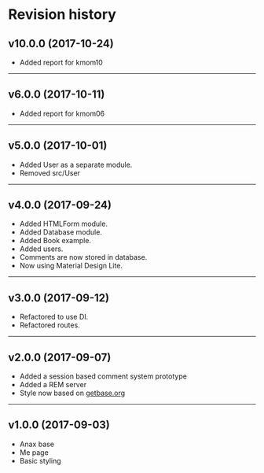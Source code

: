 # Revision history

## v10.0.0 (2017-10-24)
* Added report for kmom10

---

## v6.0.0 (2017-10-11)
* Added report for kmom06

---

## v5.0.0 (2017-10-01)
* Added User as a separate module.
* Removed src/User

---

## v4.0.0 (2017-09-24)
* Added HTMLForm module.
* Added Database module.
* Added Book example.
* Added users.
* Comments are now stored in database.
* Now using Material Design Lite.

---

## v3.0.0 (2017-09-12)
* Refactored to use DI.
* Refactored routes.

---

## v2.0.0 (2017-09-07)
* Added a session based comment system prototype
* Added a REM server
* Style now based on [getbase.org](http://getbase.org)

---

## v1.0.0 (2017-09-03)
* Anax base
* Me page
* Basic styling
